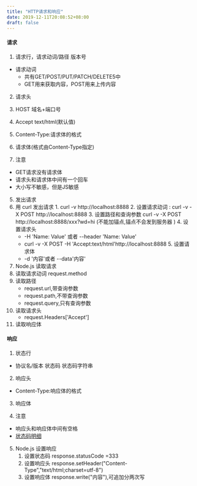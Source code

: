 ```yaml
---
title: "HTTP请求和响应"
date: 2019-12-11T20:08:52+08:00
draft: false
---
```

#### 请求

1. 请求行，请求动词/路径 版本号
  *  请求动词
     * 共有GET/POST/PUT/PATCH/DELETE5中
     * GET用来获取内容，POST用来上传内容

2. 请求头
  1. HOST 域名+端口号
  2. Accept text/html(默认值)
  3. Content-Type:请求体的格式

3. 请求体(格式由Content-Type指定)
  
4. 注意
  * GET请求没有请求体
  * 请求头和请求体中间有一个回车  
  * 大小写不敏感，但是JS敏感
5. 发出请求
  1. 用 curl 发出请求
    1. curl -v http://localhost:8888
    2. 设置请求动词 :  curl -v -X POST http://localhost:8888
    3. 设置路径和查询参数  curl -v -X POST http://localhost:8888/xxx?wd=hi (不能加锚点,锚点不会发到服务器 )
    4. 设置请求头
       * -H 'Name: Value' 或者 --header 'Name: Value'
       * curl -v -X POST -H 'Accept:text/html'http://localhost:8888
    5. 设置请求体
       * -d '内容'或者 --data'内容'
6. Node.js 读取请求
  1. 读取请求动词 request.method
  2. 读取路径 
     * request.url,带查询参数
     * request.path,不带查询参数
     * request.query,只有查询参数
  3. 读取请求头
     * request.Headers['Accept']
  4. 读取响应体     


#### 响应
1. 状态行
  * 协议名/版本 状态码 状态码字符串
2. 响应头
  * Content-Type:响应体的格式
3. 响应体  

4. 注意
 * 响应头和响应体中间有空格
 * [状态码明细](https://www.w3.org/Protocols/rfc2616/rfc2616-sec6.html)

5. Node.js 设置响应
   1. 设置状态码 response.statusCode =333
   2. 设置响应头 response.setHeader("Content-Type","text/html;charset=utf-8")
   3. 设置响应体 response.write("内容"),可追加分两次写